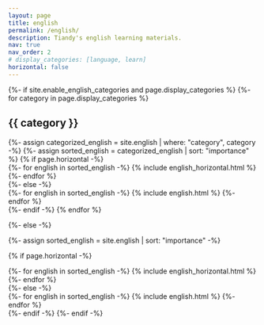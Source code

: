 ```yaml
---
layout: page
title: english
permalink: /english/
description: Tiandy's english learning materials.
nav: true
nav_order: 2
# display_categories: [language, learn]
horizontal: false
---
```


<!-- pages/english.md -->
<div class="english">
{%- if site.enable_english_categories and page.display_categories %}
  <!-- Display categorized english -->
  {%- for category in page.display_categories %}
  <h2 class="category">{{ category }}</h2>
  {%- assign categorized_english = site.english | where: "category", category -%}
  {%- assign sorted_english = categorized_english | sort: "importance" %}
  <!-- Generate cards for each english -->
  {% if page.horizontal -%}
  <div class="container">
    <div class="row row-cols-2">
    {%- for english in sorted_english -%}
      {% include english_horizontal.html %}
    {%- endfor %}
    </div>
  </div>
  {%- else -%}
  <div class="grid">
    {%- for english in sorted_english -%}
      {% include english.html %}
    {%- endfor %}
  </div>
  {%- endif -%}
  {% endfor %}

{%- else -%}
<!-- Display english without categories -->
  {%- assign sorted_english = site.english | sort: "importance" -%}
  <!-- Generate cards for each english -->
  {% if page.horizontal -%}
  <div class="container">
    <div class="row row-cols-2">
    {%- for english in sorted_english -%}
      {% include english_horizontal.html %}
    {%- endfor %}
    </div>
  </div>
  {%- else -%}
  <div class="grid">
    {%- for english in sorted_english -%}
      {% include english.html %}
    {%- endfor %}
  </div>
  {%- endif -%}
{%- endif -%}
</div>
